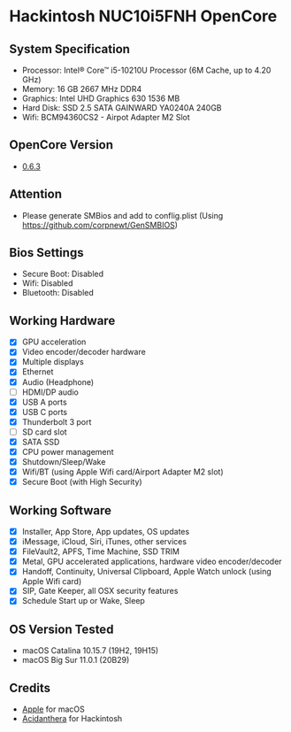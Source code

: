 # Hackintosh NUC10i5FNH OpenCore

## System Specification
- Processor: Intel® Core™ i5-10210U Processor (6M Cache, up to 4.20 GHz)
- Memory: 16 GB 2667 MHz DDR4
- Graphics: Intel UHD Graphics 630 1536 MB
- Hard Disk: SSD 2.5 SATA GAINWARD YA0240A 240GB
- Wifi: BCM94360CS2 - Airpot Adapter M2 Slot

## OpenCore Version
- [0.6.3](https://github.com/acidanthera/OpenCorePkg/releases/tag/0.6.3)

## Attention
- Please generate SMBios and add to conflig.plist (Using https://github.com/corpnewt/GenSMBIOS)

## Bios Settings
- Secure Boot: Disabled
- Wifi: Disabled
- Bluetooth: Disabled

## Working Hardware

* [x] GPU acceleration
* [x] Video encoder/decoder hardware
* [x] Multiple displays
* [x] Ethernet
* [x] Audio \(Headphone\)
* [ ] HDMI/DP audio
* [x] USB A ports
* [x] USB C ports
* [x] Thunderbolt 3 port
* [ ] SD card slot
* [x] SATA SSD
* [x] CPU power management
* [x] Shutdown/Sleep/Wake
* [x] Wifi/BT \(using Apple Wifi card/Airport Adapter M2 slot\)
* [x] Secure Boot \(with High Security\)

## Working Software

* [x] Installer, App Store, App updates, OS updates
* [x] iMessage, iCloud, Siri, iTunes, other services
* [x] FileVault2, APFS, Time Machine, SSD TRIM
* [x] Metal, GPU accelerated applications, hardware video encoder/decoder
* [x] Handoff, Continuity, Universal Clipboard, Apple Watch unlock \(using Apple Wifi card\)
* [x] SIP, Gate Keeper, all OSX security features
* [x] Schedule Start up or Wake, Sleep

## OS Version Tested
- macOS Catalina 10.15.7 (19H2, 19H15)
- macOS Big Sur 11.0.1 (20B29)

## Credits
- [Apple](https://www.apple.com) for macOS  
- [Acidanthera](https://github.com/acidanthera) for Hackintosh
